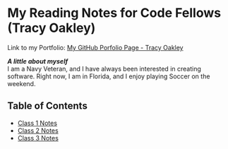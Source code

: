 # My Reading Notes for Code Fellows (Tracy Oakley)

Link to my Portfolio: [My GitHub Porfolio Page - Tracy Oakley](https://github.com/TracyOakley)

***A little about myself***  
I am a Navy Veteran, and I have always been interested in creating software. Right now, I am in Florida, and I enjoy playing Soccer on the weekend.  

## Table of Contents

* [Class 1 Notes](102/class1notes.md)
* [Class 2 Notes](102/class2notes.md)
* [Class 3 Notes](102/class3notes.md)